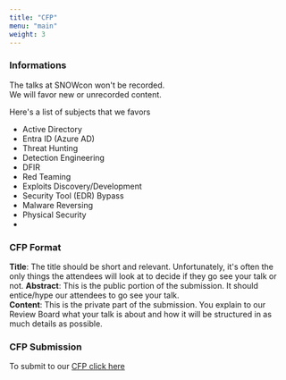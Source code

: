 ```yaml
---
title: "CFP"
menu: "main"
weight: 3
---
```


### Informations
The talks at SNOWcon won't be recorded.  
We will favor new or unrecorded content. 

Here's a list of subjects that we favors
- Active Directory 
- Entra ID (Azure AD)
- Threat Hunting
- Detection Engineering
- DFIR
- Red Teaming
- Exploits Discovery/Development
- Security Tool (EDR) Bypass
- Malware Reversing 
- Physical Security
- 

### CFP Format
**Title**: The title should be short and relevant. Unfortunately, it's often the only things the attendees will look at to decide if they go see your talk or not. 
**Abstract**: This is the public portion of the submission. It should entice/hype our attendees to go see your talk.  
**Content**: This is the private part of the submission. You explain to our Review Board what your talk is about and how it will be structured in as much details as possible.

### CFP Submission
To submit to our [CFP click here](https://cfp.snowcon.info)
 
